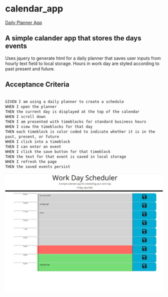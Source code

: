 # calendar_app

[Daily Planner App](https://trv893.github.io/calendar_app/)

## A simple calander app that stores the days events

Uses jquery to generate html for a daily planner that saves user inputs from hourly text field to local storage. Hours in work day are styled according to past present and future.
## Acceptance Criteria

```

GIVEN I am using a daily planner to create a schedule
WHEN I open the planner
THEN the current day is displayed at the top of the calendar
WHEN I scroll down
THEN I am presented with timeblocks for standard business hours
WHEN I view the timeblocks for that day
THEN each timeblock is color coded to indicate whether it is in the past, present, or future
WHEN I click into a timeblock
THEN I can enter an event
WHEN I click the save button for that timeblock
THEN the text for that event is saved in local storage
WHEN I refresh the page
THEN the saved events persist
```
![example](./assets/calendar.JPG)
